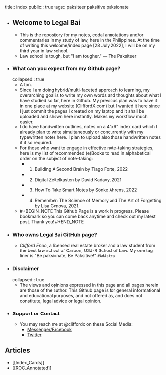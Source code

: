 title:: index
public:: true
tags:: paksiteer paksitive paksionate

- ## Welcome to Legal Bai
	- This is the repository for my notes, codal annotations and/or commentaries in my study of law, here in the Philippines. At the time of writing this welcome/index page [28 July 2022], I will be on my third year in law school.
	- Law school is tough, but "I am tougher." — The Paksiteer
- ### What can you expect from my Github page?
  collapsed:: true
	- A ton.
	- Since I am doing hybrid/multi-faceted approach to learning, my overarching goal is to write my own words and thoughts about what I have studied so far, here in Github. My previous plan was to have it in one place at my website (CliffordX.com) but I wanted it here since I just commit the pages I created on my laptop and it shall be uploaded and shown here instantly. Makes my workflow much easier.
	- I do have handwritten outlines, notes on a 4"x6" index card which I already plan to write simultaneously or concurrently with my typewritten notes here. I plan to upload also those handwritten notes if it so required.
	- For those who want to engage in effective note-taking strategies, here is my list of recommended (e)Books to read in alphabetical order on the subject of note-taking:
		- 1. Building A Second Brain by Tiago Forte, 2022
		- 2. Digital Zettelkasten by David Kadavy, 2021
		- 3. How To Take Smart Notes by Sönke Ahrens, 2022
		- 4. Remember: The Science of Memory and The Art of Forgetting by Lisa Genova, 2021.
	- #+BEGIN_NOTE
	  This Github Page is a work in progress. Please bookmark so you can come back anytime and check out my latest post. Thank you!
	  #+END_NOTE
- ### Who owns Legal Bai GitHub page?
	- *Clifford Enoc*, a licensed real estate broker and a law student from the best law school of Carbon, USJ-R School of Law. My one tag liner is "Be paksionate, Be Paksitive!" `#AdAstra`
- ### Disclaimer
  collapsed:: true
	- The views and opinions expressed in this page and all pages herein are those of the author. This Github page is for general informational and educational purposes, and not offered as, and does not constitute, legal advice or legal opinion.
- ### Support or Contact
	- You may reach me at @cliffordx on these Social Media:
		- [Messenger/Facebook](https://faceboook.com/cliffordx)
		- [Twitter](https://twitter.com/cliffordx)
## Articles
- [[Index_Cards]]
- [[ROC_Annotated]]